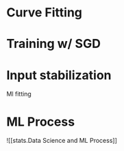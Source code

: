 
# Curve Fitting


# Training w/ SGD


# Input stabilization


Ml fitting



# ML Process
![[stats.Data Science and ML Process]]